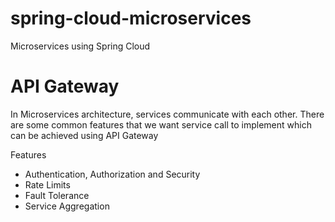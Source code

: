 # spring-cloud-microservices
Microservices using Spring Cloud


# API Gateway
In Microservices architecture, services communicate with each other. There are some common features that we want service call to implement which can be achieved using API Gateway

Features
  - Authentication, Authorization and Security
  - Rate Limits
  - Fault Tolerance
  - Service Aggregation
